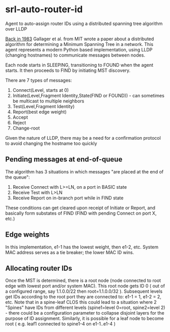 # srl-auto-router-id
Agent to auto-assign router IDs using a distributed spanning tree algorithm over LLDP

[Back in 1983](https://wayback.archive-it.org/all/20161012010517/http://courses.csail.mit.edu/6.852/05/papers/p66-gallager.pdf) Gallager et al. from MIT wrote a paper about a distributed algorithm for determining a Minimum Spanning Tree in a network. This agent represents a modern Python based implementation, using LLDP (changing hostnames) to communicate messages between nodes.

Each node starts in SLEEPING, transitioning to FOUND when the agent starts. It then proceeds to FIND by initiating MST discovery.

There are 7 types of messages:
1. Connect(Level, starts at 0)
2. Initiate(Level,Fragment Identity,State(FIND or FOUND)) - can sometimes be multicast to multiple neighbors
3. Test(Level,Fragment Identity)
4. Report(best edge weight)
5. Accept
6. Reject
7. Change-root

Given the nature of LLDP, there may be a need for a confirmation protocol to avoid changing the hostname too quickly

## Pending messages at end-of-queue
The algorithm has 3 situations in which messages "are placed at the end of the queue":
1. Receive Connect with L>=LN, on a port in BASIC state
2. Receive Test with L>LN
3. Receive Report on in-branch port while in FIND state

These conditions can get cleared upon receipt of Initiate or Report, and basically form substates of FIND (FIND with pending Connect on port X, etc.)

## Edge weights
In this implementation, e1-1 has the lowest weight, then e1-2, etc. System MAC address serves as a tie breaker; the lower MAC ID wins.

## Allocating router IDs
Once the MST is determined, there is a root node (node connected to root edge with lowest port and/or system MAC). This root node gets ID 0 ( out of a configured range, say 1.1.0.0/22 then root=1.1.0.0/32 ). Subsequent levels get IDs according to the root port they are connected to: e1-1 = 1, e1-2 = 2, etc.
Note that in a spine-leaf CLOS this could lead to a situation where 2 "Spines" have IDs from different levels (spine1=level 0=root, spine2=level 2) - there could be a configuration parameter to collapse disjoint layers for the purpose of ID assignment. Similarly, it is possible for a leaf node to become root ( e.g. leaf1 connected to spine1-4 on e1-1..e1-4 )
